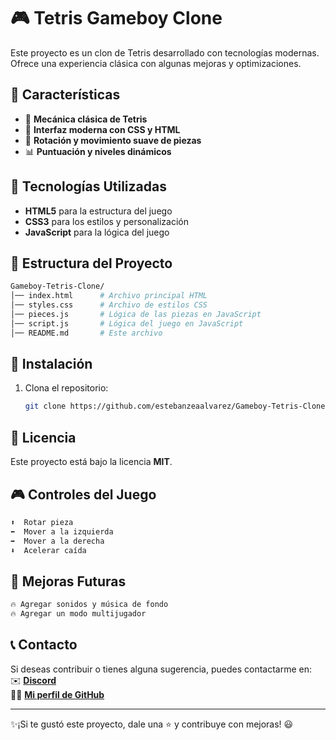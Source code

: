 # 🎮 Tetris Gameboy Clone  

Este proyecto es un clon de Tetris desarrollado con tecnologías modernas. Ofrece una experiencia clásica con algunas mejoras y optimizaciones.

## 📌 Características

- 🎲 **Mecánica clásica de Tetris**
- 🎨 **Interfaz moderna con CSS y HTML**
- 🔄 **Rotación y movimiento suave de piezas**
- 📊 **Puntuación y niveles dinámicos**

## 🚀 Tecnologías Utilizadas  

- **HTML5** para la estructura del juego  
- **CSS3** para los estilos y personalización  
- **JavaScript** para la lógica del juego  


## 📂 Estructura del Proyecto  

```bash
Gameboy-Tetris-Clone/
│── index.html      # Archivo principal HTML
│── styles.css      # Archivo de estilos CSS
│── pieces.js       # Lógica de las piezas en JavaScript
│── script.js       # Lógica del juego en JavaScript
│── README.md       # Este archivo
```


## 🔧 Instalación

1. Clona el repositorio:
   ```bash
   git clone https://github.com/estebanzeaalvarez/Gameboy-Tetris-Clone.git
   ```

## 📜 Licencia
Este proyecto está bajo la licencia **MIT**.

## 🎮 Controles del Juego  

```bash
⬆️  Rotar pieza
⬅️  Mover a la izquierda
➡️  Mover a la derecha
⬇️  Acelerar caída
```

## 📌 Mejoras Futuras  

```bash
🔥 Agregar sonidos y música de fondo  
🔥 Agregar un modo multijugador  
```

## 📞 Contacto

Si deseas contribuir o tienes alguna sugerencia, puedes contactarme en:  
✉️ **[Discord](https://discord.com/users/estebanzea777)**  
👨‍💻 **[Mi perfil de GitHub](https://github.com/estebanzeaalvarez)**  

---
✨¡Si te gustó este proyecto, dale una ⭐ y contribuye con mejoras! 😃

